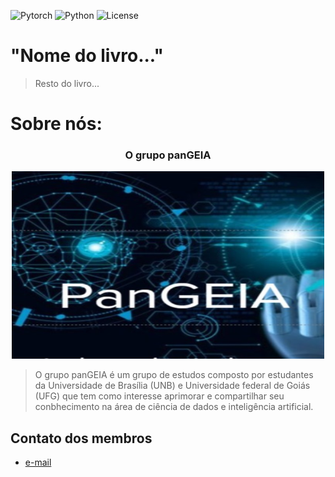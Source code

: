 ![Pytorch](https://img.shields.io/badge/Pytorch-1.9.1-orange)
![Python](https://img.shields.io/badge/Python-3.8-blue)
![License](https://img.shields.io/badge/Code%20License-MIT-green.svg)

# "Nome do livro..."

> Resto do livro...

# Sobre nós:

<div align="center">
    <h3>O grupo panGEIA</h3>
    <img height="300" width="500" src="docs/assets/Pangeia_logo.png"></img>
</div>

> O grupo panGEIA é um grupo de estudos composto por estudantes da Universidade de Brasília (UNB) e Universidade federal de Goiás (UFG) que tem como interesse aprimorar e compartilhar seu conbhecimento na área de ciência de dados e inteligência artificial.

## Contato dos membros

- [e-mail](docs/contato_membros.md)
